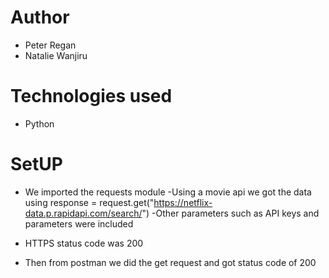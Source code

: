 # Author 
- Peter Regan
- Natalie Wanjiru

# Technologies used
- Python
 
# SetUP
- We imported the requests module
-Using a movie api we got the data using response = request.get("https://netflix-data.p.rapidapi.com/search/")
-Other parameters such as API keys and parameters were included
- HTTPS status code was 200

- Then from postman we did the get request and got status code of 200

